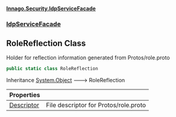 #### [Innago\.Security\.IdpServiceFacade](../../index.md 'index')
### [IdpServiceFacade](../index.md 'IdpServiceFacade')

## RoleReflection Class

Holder for reflection information generated from Protos/role\.proto

```csharp
public static class RoleReflection
```

Inheritance [System\.Object](https://learn.microsoft.com/en-us/dotnet/api/system.object 'System\.Object') &#129106; RoleReflection

| Properties | |
| :--- | :--- |
| [Descriptor](Descriptor.md 'IdpServiceFacade\.RoleReflection\.Descriptor') | File descriptor for Protos/role\.proto |
